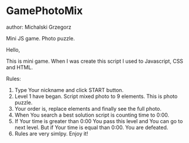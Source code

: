 GamePhotoMix
============
author: Michalski Grzegorz

Mini JS game. Photo puzzle.

Hello,

This is mini game. When I was create this script I used to Javascript, CSS and HTML.

Rules:
1. Type Your nickname and click START button.
2. Level 1 have began. Script mixed photo to 9 elements. This is photo puzzle.
3. Your order is, replace elements and finally see the full photo.
4. When You search a best solution script is counting time to 0:00.
5. If Your time is greater than 0:00 You pass this level and You can go to next level.
   But if Your time is equal than 0:00. You are defeated.
6. Rules are very simlpy. Enjoy it!

